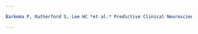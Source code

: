 ```yaml
---

Barkema P, Rutherford S, Lee HC *et al.* Predictive Clinical Neuroscience Portal (PCNportal): instant online access to research-grade normative models for clinical neuroscientists. [version 1; peer review: 2 approved]. Wellcome Open Res 2023, 8:326 (https://doi.org/10.12688/wellcomeopenres.19591.1)

---
```


